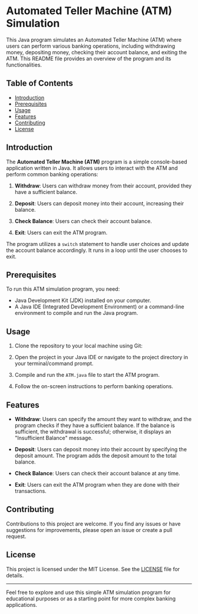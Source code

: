 # Automated Teller Machine (ATM) Simulation

This Java program simulates an Automated Teller Machine (ATM) where users can perform various banking operations, including withdrawing money, depositing money, checking their account balance, and exiting the ATM. This README file provides an overview of the program and its functionalities.

## Table of Contents

- [Introduction](#introduction)
- [Prerequisites](#prerequisites)
- [Usage](#usage)
- [Features](#features)
- [Contributing](#contributing)
- [License](#license)

## Introduction

The **Automated Teller Machine (ATM)** program is a simple console-based application written in Java. It allows users to interact with the ATM and perform common banking operations:

1. **Withdraw**: Users can withdraw money from their account, provided they have a sufficient balance.

2. **Deposit**: Users can deposit money into their account, increasing their balance.

3. **Check Balance**: Users can check their account balance.

4. **Exit**: Users can exit the ATM program.

The program utilizes a `switch` statement to handle user choices and update the account balance accordingly. It runs in a loop until the user chooses to exit.

## Prerequisites

To run this ATM simulation program, you need:

- Java Development Kit (JDK) installed on your computer.
- A Java IDE (Integrated Development Environment) or a command-line environment to compile and run the Java program.

## Usage

1. Clone the repository to your local machine using Git:


2. Open the project in your Java IDE or navigate to the project directory in your terminal/command prompt.

3. Compile and run the `ATM.java` file to start the ATM program.

4. Follow the on-screen instructions to perform banking operations.

## Features

- **Withdraw**: Users can specify the amount they want to withdraw, and the program checks if they have a sufficient balance. If the balance is sufficient, the withdrawal is successful; otherwise, it displays an "Insufficient Balance" message.

- **Deposit**: Users can deposit money into their account by specifying the deposit amount. The program adds the deposit amount to the total balance.

- **Check Balance**: Users can check their account balance at any time.

- **Exit**: Users can exit the ATM program when they are done with their transactions.

## Contributing

Contributions to this project are welcome. If you find any issues or have suggestions for improvements, please open an issue or create a pull request.

## License

This project is licensed under the MIT License. See the [LICENSE](LICENSE) file for details.

---

Feel free to explore and use this simple ATM simulation program for educational purposes or as a starting point for more complex banking applications.
